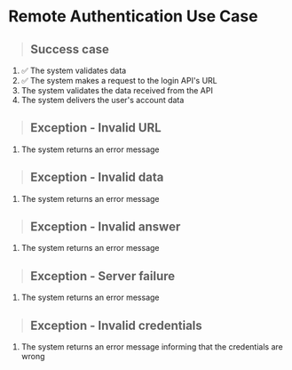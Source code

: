 # Remote Authentication Use Case

> ## Success case
1. ✅ The system validates data
2. ✅ The system makes a request to the login API's URL
3. The system validates the data received from the API
4. The system delivers the user's account data

> ## Exception - Invalid URL
1. The system returns an error message
> ## Exception - Invalid data
1. The system returns an error message
> ## Exception - Invalid answer
1. The system returns an error message
> ## Exception - Server failure
1. The system returns an error message
> ## Exception - Invalid credentials
1. The system returns an error message informing that the credentials are wrong
